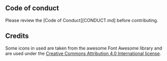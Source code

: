 ## Code of conduct

Please review the [Code of Conduct][CONDUCT.md] before contributing.

## Credits
Some icons in used are taken from the awesome Font Awesome library and are used under the [Creative Commons Attribution 4.0 International license](https://fontawesome.com/license).
